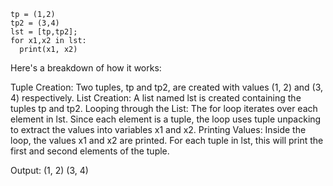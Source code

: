 ```
tp = (1,2)
tp2 = (3,4)
lst = [tp,tp2];
for x1,x2 in lst:
  print(x1, x2)
```

Here's a breakdown of how it works:

Tuple Creation: Two tuples, tp and tp2, are created with values (1, 2) and (3, 4) respectively.
List Creation: A list named lst is created containing the tuples tp and tp2.
Looping through the List: The for loop iterates over each element in lst. Since each element is a tuple, the loop uses tuple unpacking to extract the values into variables x1 and x2.
Printing Values: Inside the loop, the values x1 and x2 are printed. For each tuple in lst, this will print the first and second elements of the tuple.

Output:
(1, 2)
(3, 4)